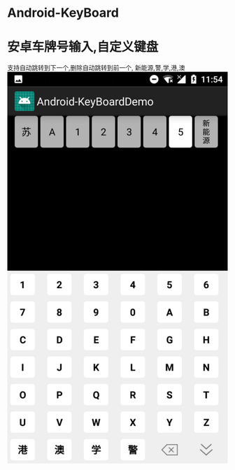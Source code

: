 # Android-KeyBoard
# 安卓车牌号输入,自定义键盘
支持自动跳转到下一个,删除自动跳转到前一个, 新能源,警,学,港,澳
![image](https://github.com/Sanguine-00/Android-KeyBoard/blob/master/screen_shot/%E6%88%AA%E5%9B%BE1.jpg)

